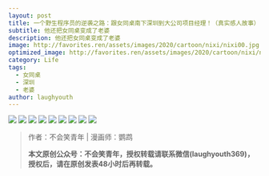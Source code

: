 ```yaml
---
layout: post
title: 一个野生程序员的逆袭之路：跟女同桌南下深圳到大公司项目经理！（真实感人故事）
subtitle: 他还把女同桌变成了老婆
description: 他还把女同桌变成了老婆
image: http://favorites.ren/assets/images/2020/cartoon/nixi/nixi00.jpg
optimized_image: http://favorites.ren/assets/images/2020/cartoon/nixi/nixi00.jpg
category: Life
tags:
  - 女同桌
  - 深圳
  - 老婆
author: laughyouth
---
```


![](http://favorites.ren/assets/images/2020/cartoon/nixi/nixi01.jpg)
![](http://favorites.ren/assets/images/2020/cartoon/nixi/nixi02.jpg)
![](http://favorites.ren/assets/images/2020/cartoon/nixi/nixi03.jpg)
![](http://favorites.ren/assets/images/2020/cartoon/nixi/nixi04.jpg)
![](http://favorites.ren/assets/images/2020/cartoon/nixi/nixi05.jpg)
![](http://favorites.ren/assets/images/2020/cartoon/nixi/nixi06.jpg)
![](http://favorites.ren/assets/images/2020/cartoon/nixi/nixi07.jpg)
![](http://favorites.ren/assets/images/2020/cartoon/nixi/nixi08.jpg)
![](http://favorites.ren/assets/images/2020/cartoon/nixi/nixi09.jpg)

>作者：不会笑青年 | 漫画师：鹦鹉
>
>**本文原创公众号：不会笑青年，授权转载请联系微信(laughyouth369)，授权后，请在原创发表48小时后再转载。**


